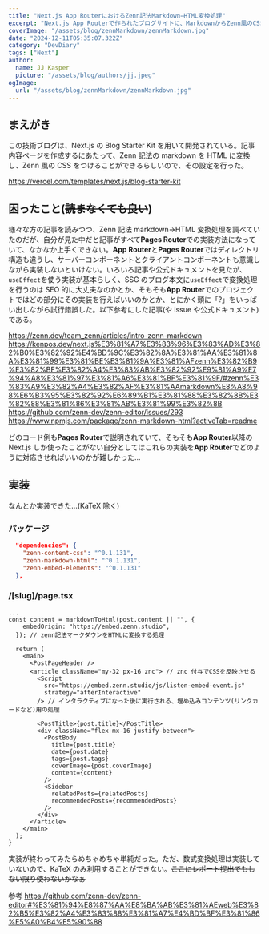```yaml
---
title: "Next.js App RouterにおけるZenn記法Markdown→HTML変換処理"
excerpt: "Next.js App Routerで作られたブログサイトに、MarkdownからZenn風のCSSを自動的につけられるようにした🌼"
coverImage: "/assets/blog/zennMarkdown/zennMarkdown.jpg"
date: "2024-12-11T05:35:07.322Z"
category: "DevDiary"
tags: ["Next"]
author:
  name: JJ Kasper
  picture: "/assets/blog/authors/jj.jpeg"
ogImage:
  url: "/assets/blog/zennMarkdown/zennMarkdown.jpg"
---
```


## まえがき

この技術ブログは、Next.js の Blog Starter Kit を用いて開発されている。記事内容ページを作成するにあたって、Zenn 記法の markdown を HTML に変換し、Zenn 風の CSS をつけることができるらしいので、その設定を行った。

https://vercel.com/templates/next.js/blog-starter-kit

## 困ったこと(~~読まなくても良い~~)

様々な方の記事を読みつつ、Zenn 記法 markdown→HTML 変換処理を調べていたのだが、自分が見た中だと記事がすべて**Pages Router**での実装方法になっていて、なかなか上手くできない。**App Router**と**Pages Router**ではディレクトリ構造も違うし、サーバーコンポーネントとクライアントコンポーネントも意識しながら実装しないといけない。いろいろ記事や公式ドキュメントを見たが、`useEffect`を使う実装が基本らしく、SSG のブログ本文に`useEffect`で変換処理を行うのは SEO 的に大丈夫なのかとか、そもそも**App Router**でのプロジェクトではどの部分にその実装を行えばいいのかとか、とにかく頭に「?」をいっぱい出しながら試行錯誤した。以下参考にした記事(や issue や公式ドキュメント)である。

https://zenn.dev/team_zenn/articles/intro-zenn-markdown
https://kenpos.dev/next.js%E3%81%A7%E3%83%96%E3%83%AD%E3%82%B0%E3%82%92%E4%BD%9C%E3%82%8A%E3%81%AA%E3%81%8A%E3%81%99%E3%81%BE%E3%81%9A%E3%81%AFzenn%E3%82%B9%E3%82%BF%E3%82%A4%E3%83%AB%E3%82%92%E9%81%A9%E7%94%A8%E3%81%97%E3%81%A6%E3%81%BF%E3%81%9F/#zenn%E3%83%A9%E3%82%A4%E3%82%AF%E3%81%AAmarkdown%E8%A8%98%E6%B3%95%E3%82%92%E6%89%B1%E3%81%88%E3%82%8B%E3%82%88%E3%81%86%E3%81%AB%E3%81%99%E3%82%8B
https://github.com/zenn-dev/zenn-editor/issues/293
https://www.npmjs.com/package/zenn-markdown-html?activeTab=readme

どのコード例も**Pages Router**で説明されていて、そもそも**App Router**以降の Next.js しか使ったことがない自分としてはこれらの実装を**App Router**でどのように対応させればいいのかが難しかった...

## 実装

なんとか実装できた...(KaTeX 除く)

### パッケージ

```json:package.json
  "dependencies": {
    "zenn-content-css": "^0.1.131",
    "zenn-markdown-html": "^0.1.131",
    "zenn-embed-elements": "^0.1.131"
  },
```

### /[slug]/page.tsx

```tsx:/[slug]/page.tsx
...
const content = markdownToHtml(post.content || "", {
    embedOrigin: "https://embed.zenn.studio",
  }); // zenn記法マークダウンをHTMLに変換する処理

  return (
    <main>
      <PostPageHeader />
      <article className="my-32 px-16 znc"> // znc 付与でCSSを反映させる
        <Script
          src="https://embed.zenn.studio/js/listen-embed-event.js"
          strategy="afterInteractive"
        /> // インタラクティブになった後に実行される、埋め込みコンテンツ(リンクカードなど)用の処理

        <PostTitle>{post.title}</PostTitle>
        <div className="flex mx-16 justify-between">
          <PostBody
            title={post.title}
            date={post.date}
            tags={post.tags}
            coverImage={post.coverImage}
            content={content}
          />
          <Sidebar
            relatedPosts={relatedPosts}
            recommendedPosts={recommendedPosts}
          />
        </div>
      </article>
    </main>
  );
}
```

実装が終わってみたらめちゃめちゃ単純だった。ただ、数式変換処理は実装していないので、KaTeX のみ利用することができない。~~ここにレポート提出でもしない限り使わないかなぁ~~

参考
https://github.com/zenn-dev/zenn-editor#%E3%81%94%E8%87%AA%E8%BA%AB%E3%81%AEweb%E3%82%B5%E3%82%A4%E3%83%88%E3%81%A7%E4%BD%BF%E3%81%86%E5%A0%B4%E5%90%88
